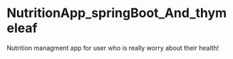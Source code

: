 # NutritionApp_springBoot_And_thymeleaf
Nutrition managment app for user who is really worry about their health!
